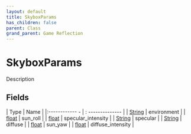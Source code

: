 ```yaml
---
layout: default
title: SkyboxParams
has_children: false
parent: Class
grand_parent: Game Reflection
---
```

# SkyboxParams
Description 

## Fields
| Type | Name |
|:------------ - | : -------------- |
| [String](game-reflection/components/string.md) | environment |
| [float](game-reflection/components/float.md) | sun_roll |
| [float](game-reflection/components/float.md) | specular_intensity |
| [String](game-reflection/components/string.md) | specular |
| [String](game-reflection/components/string.md) | diffuse |
| [float](game-reflection/components/float.md) | sun_yaw |
| [float](game-reflection/components/float.md) | diffuse_intensity |
